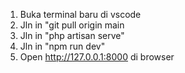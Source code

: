 1. Buka terminal baru di vscode
2. Jln in "git pull origin main
2. Jln in "php artisan serve"
3. Jln in "npm run dev"
4. Open http://127.0.0.1:8000 di browser
